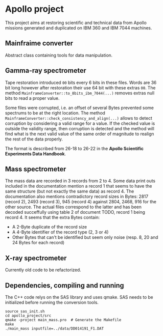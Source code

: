 # Apollo project
This project aims at restoring scientific and technical data from Apollo missions generated and duplicated on IBM 360 and IBM 7044 machines. 

## Mainfraime converter
Abstract class containing tools for data manipulation.

## Gamma-ray spectrometer
Tape restoration introduced `00` bits every 6 bits in these files. Words are 36 bit long however after restoration their use 64 bit with these extras `00`. The method `MainframeConverter::to_8bits_ibm_7044(...)` removes extras null bits to read a proper value.

Some files were corrupted, i.e. an offset of several Bytes prevented some spectrums to be at the right location.
The method `MainframeConverter::check_consistency_and_align(...)` allows to detect corruption by considering a valid range for a value. If the checked value is outside the validity range, then corruption is detected and the method will find what is the next valid value of the same order of magnitude to realign the rest of the data properly. 

The format is described from 26-18 to 26-22 in the **Apollo Scientific Experiments Data Handbook**. 

## Mass spectrometer
The mass data are recorded in 3 records from 2 to 4. Some data print outs included in the documentation mention a record 1 that seems to have the same structure (but not exactly the same data) as record 4. The documentation also mentions contradictory record sizes in Bytes: 2817 (record 2), 2493 (record 3), 945 (record 4) against 2804, 2468, 916 for the other source. The actual files correspond to the latter and has been decoded succeffully using table 2 of document TODO, record 1 being record 4. It seems that the extra Bytes contain:
  * A 2-Byte duplicate of the record size
  * A 4-Byte identifier of the record type (2, 3 or 4)
  * Other Bytes that can't be identified but seem only noise (resp. 8, 20 and 24 Bytes for each record)

## X-ray spectrometer
Currently old code to be refactorized.

## Dependencies, compiling and running
The C++ code relys on the SAS library and uses qmake. SAS needs to be initialized before running the conversion tools.
```
source sas_init.sh
cd apollo_project/src
qmake -project main_mass.pro  # Generate the Makefile
make
./main_mass inputfile=../data/DD014191_F1.DAT
```

